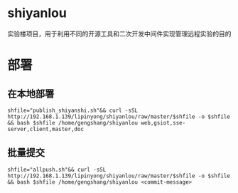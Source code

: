 # shiyanlou

实验楼项目，用于利用不同的开源工具和二次开发中间件实现管理远程实验的目的

# 部署
## 在本地部署
```shell
shfile="publish_shiyanshi.sh"&& curl -sSL http://192.168.1.139/lipinyong/shiyanlou/raw/master/$shfile -o $shfile && bash $shfile /home/gengshang/shiyanlou web,gsiot,sse-server,client,master,doc
```

## 批量提交
```shell
shfile="allpush.sh"&& curl -sSL http://192.168.1.139/lipinyong/shiyanlou/raw/master/$shfile -o $shfile && bash $shfile /home/gengshang/shiyanlou <commit-message>
```